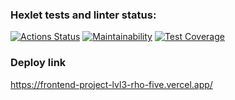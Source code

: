 ### Hexlet tests and linter status:
[![Actions Status](https://github.com/conarti/frontend-project-lvl3/workflows/hexlet-check/badge.svg)](https://github.com/conarti/frontend-project-lvl3/actions)
[![Maintainability](https://api.codeclimate.com/v1/badges/bb64ff2daad6e3307205/maintainability)](https://codeclimate.com/github/conarti/frontend-project-lvl3/maintainability)
[![Test Coverage](https://api.codeclimate.com/v1/badges/bb64ff2daad6e3307205/test_coverage)](https://codeclimate.com/github/conarti/frontend-project-lvl3/test_coverage)

### Deploy link
https://frontend-project-lvl3-rho-five.vercel.app/
